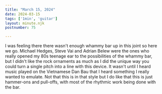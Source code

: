 ```yaml
---
title: "March 15, 2024"
date: 2024-03-15
tags: ['1min', 'guitar']
layout: minute.njk
postnumber: 75

---
```


I was feeling there there wasn't enough whammy bar up in this joint so here we go. Michael Hedges, Steve Vai and Adrian Belew were the ones who really opened my 80s teenage ear to the possibilities of the whammy bar, but I didn't like the rock ornaments as much as I did the unique way you could turn a single pitch into a line with this device. It wasn't until I heard music played on the Vietnamese Dan Bau that I heard something I really wanted to emulate. Not that this is in that style but I do like that this is just hammer-ons and pull-offs, with most of the rhythmic work being done with the bar. 